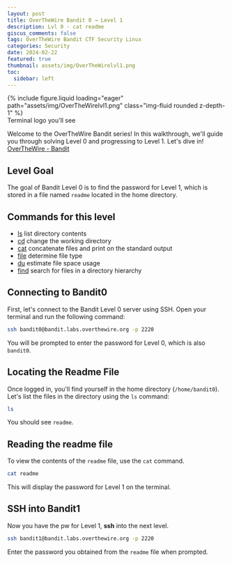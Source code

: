 ```yaml
---
layout: post
title: OverTheWire Bandit 0 → Level 1
description: Lvl 0 - cat readme
giscus_comments: false
tags: OverTheWire Bandit CTF Security Linux
categories: Security
date: 2024-02-22
featured: true
thumbnail: assets/img/OverTheWirelvl1.png
toc:
  sidebar: left
---
```


<div class="row mt-3">
    <div class="col-sm mt-3 mt-md-0">
        {% include figure.liquid loading="eager" path="assets/img/OverTheWirelvl1.png" class="img-fluid rounded z-depth-1" %}
    </div>
</div>
<div class="caption">
    Terminal logo you'll see
</div>

Welcome to the OverTheWire Bandit series! In this walkthrough, we'll guide you through solving Level 0 and progressing to Level 1. Let's dive in! [OverTheWire - Bandit](https://overthewire.org/wargames/bandit/bandit1.html)

## Level Goal

The goal of Bandit Level 0 is to find the password for Level 1, which is stored in a file named `readme` located in the home directory.

## Commands for this level

- [ls](https://man7.org/linux/man-pages/man1/ls.1.html) list directory contents
- [cd](https://man7.org/linux/man-pages/man1/cd.1p.html) change the working directory
- [cat](https://man7.org/linux/man-pages/man1/cat.1.html) concatenate files and print on the standard output
- [file](https://man7.org/linux/man-pages/man1/file.1.html) determine file type
- [du](https://man7.org/linux/man-pages/man1/du.1.htmlu) estimate file space usage
- [find](https://man7.org/linux/man-pages/man1/find.1.html) search for files in a directory hierarchy

## Connecting to Bandit0

First, let's connect to the Bandit Level 0 server using SSH. Open your terminal and run the following command:

```bash
ssh bandit0@bandit.labs.overthewire.org -p 2220
```

You will be prompted to enter the password for Level 0, which is also `bandit0`.

## Locating the Readme File

Once logged in, you'll find yourself in the home directory (`/home/bandit0`). Let's list the files in the directory using the `ls` command:

```bash
ls
```

You should see `readme`.

## Reading the readme file

To view the contents of the `readme` file, use the `cat` command.

```bash
cat readme
```

This will display the password for Level 1 on the terminal.

## SSH into Bandit1

Now you have the pw for Level 1, **ssh** into the next level.

```bash
ssh bandit1@bandit.labs.overthewire.org -p 2220
```

Enter the password you obtained from the `readme` file when prompted.
